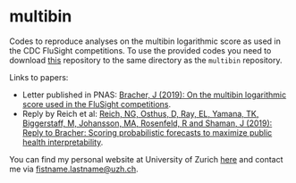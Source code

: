 # multibin

Codes to reproduce analyses on the multibin logarithmic score as used in the CDC FluSight competitions. To use the provided codes you need to download [this](https://github.com/FluSightNetwork/cdc-flusight-ensemble) repository to the same directory as the `multibin` repository.

Links to papers:

- Letter published in PNAS: [Bracher, J (2019): On the multibin logarithmic score used in the FluSight competitions](https://doi.org/10.1073/pnas.1912147116).
- Reply by Reich et al: [Reich, NG, Osthus, D, Ray, EL, Yamana, TK, Biggerstaff, M, Johansson, MA, Rosenfeld, R and Shaman, J (2019): Reply to Bracher: Scoring probabilistic forecasts to maximize public health interpretability](https://doi.org/10.1073/pnas.1912694116).

You can find my personal website at University of Zurich [here](http://www.ebpi.uzh.ch/en/aboutus/departments/biostatistics/teambiostats/bracher.html) and contact me via fistname.lastname@uzh.ch.
